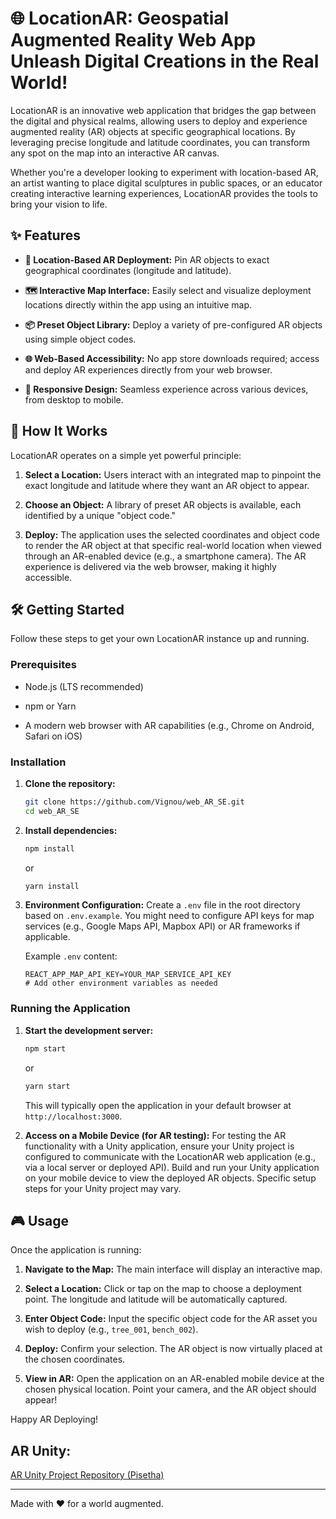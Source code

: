 # 🌐 LocationAR: Geospatial Augmented Reality Web App Unleash Digital Creations in the Real World!

LocationAR is an innovative web application that bridges the gap between the digital and physical realms, allowing users to deploy and experience augmented reality (AR) objects at specific geographical locations. By leveraging precise longitude and latitude coordinates, you can transform any spot on the map into an interactive AR canvas.

Whether you're a developer looking to experiment with location-based AR, an artist wanting to place digital sculptures in public spaces, or an educator creating interactive learning experiences, LocationAR provides the tools to bring your vision to life.

## ✨ Features

- **📍 Location-Based AR Deployment:** Pin AR objects to exact geographical coordinates (longitude and latitude).

- **🗺️ Interactive Map Interface:** Easily select and visualize deployment locations directly within the app using an intuitive map.

- **📦 Preset Object Library:** Deploy a variety of pre-configured AR objects using simple object codes.

- **🌐 Web-Based Accessibility:** No app store downloads required; access and deploy AR experiences directly from your web browser.

- **📱 Responsive Design:** Seamless experience across various devices, from desktop to mobile.

## 🚀 How It Works

LocationAR operates on a simple yet powerful principle:

1.  **Select a Location:** Users interact with an integrated map to pinpoint the exact longitude and latitude where they want an AR object to appear.

2.  **Choose an Object:** A library of preset AR objects is available, each identified by a unique "object code."

3.  **Deploy:** The application uses the selected coordinates and object code to render the AR object at that specific real-world location when viewed through an AR-enabled device (e.g., a smartphone camera). The AR experience is delivered via the web browser, making it highly accessible.

## 🛠️ Getting Started

Follow these steps to get your own LocationAR instance up and running.

### Prerequisites

- Node.js (LTS recommended)

- npm or Yarn

- A modern web browser with AR capabilities (e.g., Chrome on Android, Safari on iOS)

### Installation

1.  **Clone the repository:**

    ```bash
    git clone https://github.com/Vignou/web_AR_SE.git
    cd web_AR_SE
    ```

2.  **Install dependencies:**

    ```bash
    npm install
    ```

    or

    ```bash
    yarn install
    ```

3.  **Environment Configuration:** Create a `.env` file in the root directory based on `.env.example`. You might need to configure API keys for map services (e.g., Google Maps API, Mapbox API) or AR frameworks if applicable.

    Example `.env` content:

    ```
    REACT_APP_MAP_API_KEY=YOUR_MAP_SERVICE_API_KEY
    # Add other environment variables as needed
    ```

### Running the Application

1.  **Start the development server:**

    ```bash
    npm start
    ```

    or

    ```bash
    yarn start
    ```

    This will typically open the application in your default browser at `http://localhost:3000`.

2.  **Access on a Mobile Device (for AR testing):** For testing the AR functionality with a Unity application, ensure your Unity project is configured to communicate with the LocationAR web application (e.g., via a local server or deployed API). Build and run your Unity application on your mobile device to view the deployed AR objects. Specific setup steps for your Unity project may vary.

## 🎮 Usage

Once the application is running:

1.  **Navigate to the Map:** The main interface will display an interactive map.

2.  **Select a Location:** Click or tap on the map to choose a deployment point. The longitude and latitude will be automatically captured.

3.  **Enter Object Code:** Input the specific object code for the AR asset you wish to deploy (e.g., `tree_001`, `bench_002`).

4.  **Deploy:** Confirm your selection. The AR object is now virtually placed at the chosen coordinates.

5.  **View in AR:** Open the application on an AR-enabled mobile device at the chosen physical location. Point your camera, and the AR object should appear!

Happy AR Deploying!

## AR Unity:
[AR Unity Project Repository (Pisetha)](https://github.com/Pheng-AN/AR-ITE-RUPP)

---

Made with ❤️ for a world augmented.
